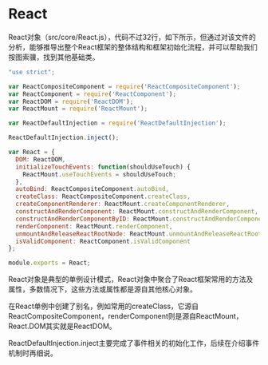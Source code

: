 # React

React对象（src/core/React.js），代码不过32行，如下所示，但通过对该文件的分析，能够推导出整个React框架的整体结构和框架初始化流程，并可以帮助我们按图索骥，找到其他基础类。

```javascript
"use strict";

var ReactCompositeComponent = require('ReactCompositeComponent');
var ReactComponent = require('ReactComponent');
var ReactDOM = require('ReactDOM');
var ReactMount = require('ReactMount');

var ReactDefaultInjection = require('ReactDefaultInjection');

ReactDefaultInjection.inject();

var React = {
  DOM: ReactDOM,
  initializeTouchEvents: function(shouldUseTouch) {
    ReactMount.useTouchEvents = shouldUseTouch;
  },
  autoBind: ReactCompositeComponent.autoBind,
  createClass: ReactCompositeComponent.createClass,
  createComponentRenderer: ReactMount.createComponentRenderer,
  constructAndRenderComponent: ReactMount.constructAndRenderComponent,
  constructAndRenderComponentByID: ReactMount.constructAndRenderComponentByID,
  renderComponent: ReactMount.renderComponent,
  unmountAndReleaseReactRootNode: ReactMount.unmountAndReleaseReactRootNode,
  isValidComponent: ReactComponent.isValidComponent
};

module.exports = React;
```


React对象是典型的单例设计模式，React对象中聚合了React框架常用的方法及属性，多数情况下，这些方法或属性都是源自其他核心对象。

在React单例中创建了别名，例如常用的createClass，它源自ReactCompositeComponent，renderComponent则是源自ReactMount，React.DOM其实就是ReactDOM。

ReactDefaultInjection.inject主要完成了事件相关的初始化工作，后续在介绍事件机制时再细说。
